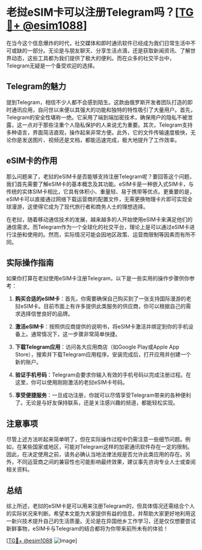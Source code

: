 # 老挝eSIM卡可以注册Telegram吗？[[TG💪+ @esim1088](https://t.me/s/esim1088)]

在当今这个信息爆炸的时代，社交媒体和即时通讯软件已经成为我们日常生活中不可或缺的一部分。无论是与朋友聊天、分享生活点滴，还是获取新闻资讯、了解世界动态，这些工具都为我们提供了极大的便利。而在众多的社交平台中，Telegram无疑是一个备受欢迎的选择。

## Telegram的魅力

提到Telegram，相信不少人都不会感到陌生。这款由俄罗斯开发者团队打造的即时通讯应用，自问世以来便以其强大的功能和独特的特性吸引了大量用户。首先，Telegram的安全性堪称一绝。它采用了端到端加密技术，确保用户的隐私不被泄露，这一点对于那些注重个人隐私保护的人来说尤为重要。其次，Telegram支持多种语言，界面简洁直观，操作起来非常方便。此外，它的文件传输速度极快，无论你是发送图片、视频还是文档，都能迅速完成，极大地提升了工作效率。

## eSIM卡的作用

那么问题来了，老挝的eSIM卡是否能够支持注册Telegram呢？要回答这个问题，我们首先需要了解eSIM卡的基本概念及其功能。eSIM卡是一种嵌入式SIM卡，与传统的实体SIM卡相比，它具有体积小、重量轻、易于携带等优点。更重要的是，eSIM卡可以直接通过网络下载运营商的配置文件，无需更换物理卡片即可实现全球漫游，这使得它成为了现代旅行者和商务人士的理想选择。

在老挝，随着移动通信技术的发展，越来越多的人开始使用eSIM卡来满足他们的通信需求。而Telegram作为一个全球化的社交平台，理论上是可以通过eSIM卡进行注册和使用的。然而，实际情况可能会因地区政策、运营商限制等因素而有所不同。

## 实际操作指南

如果你打算在老挝使用eSIM卡注册Telegram，以下是一些实用的操作步骤供你参考：

1. **购买合适的eSIM卡**：首先，你需要确保自己购买到了一张支持国际漫游的老挝eSIM卡。目前市面上有许多提供此类服务的供应商，你可以根据自己的需求选择信誉良好的品牌。

2. **激活eSIM卡**：按照供应商提供的说明书，将eSIM卡激活并绑定到你的手机设备上。通常情况下，这一步骤非常简单快捷。

3. **下载Telegram应用**：访问各大应用商店（如Google Play或Apple App Store），搜索并下载Telegram应用程序。安装完成后，打开应用并创建一个新的账户。

4. **验证手机号码**：Telegram会要求你输入有效的手机号码以完成注册过程。在这里，你可以使用刚刚激活的老挝eSIM卡号码。

5. **享受便捷服务**：一旦成功注册，你就可以尽情享受Telegram带来的各种便利了。无论是与好友保持联系，还是关注感兴趣的频道，都能轻松实现。

## 注意事项

尽管上述方法听起来简单明了，但在实际操作过程中仍需注意一些细节问题。例如，在某些国家或地区，可能对Telegram这样的加密通讯软件存在一定的限制。因此，在决定使用之前，请务必确认当地法律法规是否允许此类应用的存在。另外，不同运营商之间的兼容性也可能影响最终效果，建议事先咨询专业人士或查阅相关资料。

## 总结

综上所述，老挝的eSIM卡是可以用来注册Telegram的，但具体情况还需结合个人的实际状况来判断。希望本文能为大家提供有益的信息，并帮助大家更好地利用这一新兴技术提升自己的生活质量。无论是在异国他乡工作学习，还是仅仅想要尝试新鲜事物，eSIM卡与Telegram的结合都将为你带来前所未有的体验！

[[TG💪+ @esim1088](https://t.me/s/esim1088) ![Image](https://i.postimg.cc/4NQfJmqS/Snipaste-2025-05-13-00-14-12.png)]